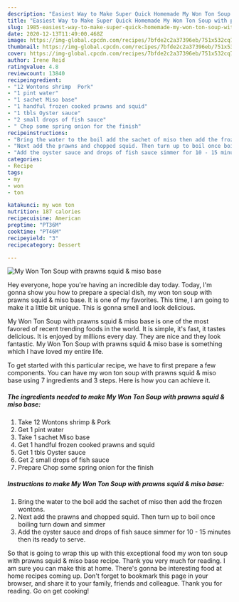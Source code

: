 ```yaml
---
description: "Easiest Way to Make Super Quick Homemade My Won Ton Soup with prawns squid &amp;amp; miso base"
title: "Easiest Way to Make Super Quick Homemade My Won Ton Soup with prawns squid &amp;amp; miso base"
slug: 1985-easiest-way-to-make-super-quick-homemade-my-won-ton-soup-with-prawns-squid-and-amp-miso-base
date: 2020-12-13T11:49:00.468Z
image: https://img-global.cpcdn.com/recipes/7bfde2c2a37396eb/751x532cq70/my-won-ton-soup-with-prawns-squid-miso-base-recipe-main-photo.jpg
thumbnail: https://img-global.cpcdn.com/recipes/7bfde2c2a37396eb/751x532cq70/my-won-ton-soup-with-prawns-squid-miso-base-recipe-main-photo.jpg
cover: https://img-global.cpcdn.com/recipes/7bfde2c2a37396eb/751x532cq70/my-won-ton-soup-with-prawns-squid-miso-base-recipe-main-photo.jpg
author: Irene Reid
ratingvalue: 4.8
reviewcount: 13840
recipeingredient:
- "12 Wontons shrimp  Pork"
- "1 pint water"
- "1 sachet Miso base"
- "1 handful frozen cooked prawns and squid"
- "1 tbls Oyster sauce"
- "2 small drops of fish sauce"
- " Chop some spring onion for the finish"
recipeinstructions:
- "Bring the water to the boil add the sachet of miso then add the frozen wontons."
- "Next add the prawns and chopped squid. Then turn up to boil once boiling turn down and simmer"
- "Add the oyster sauce and drops of fish sauce simmer for 10 - 15 minutes then its ready to serve."
categories:
- Recipe
tags:
- my
- won
- ton

katakunci: my won ton 
nutrition: 187 calories
recipecuisine: American
preptime: "PT36M"
cooktime: "PT46M"
recipeyield: "3"
recipecategory: Dessert

---
```



![My Won Ton Soup with prawns squid &amp; miso base](https://img-global.cpcdn.com/recipes/7bfde2c2a37396eb/751x532cq70/my-won-ton-soup-with-prawns-squid-miso-base-recipe-main-photo.jpg)

Hey everyone, hope you're having an incredible day today. Today, I'm gonna show you how to prepare a special dish, my won ton soup with prawns squid &amp; miso base. It is one of my favorites. This time, I am going to make it a little bit unique. This is gonna smell and look delicious.

My Won Ton Soup with prawns squid &amp; miso base is one of the most favored of recent trending foods in the world. It is simple, it's fast, it tastes delicious. It is enjoyed by millions every day. They are nice and they look fantastic. My Won Ton Soup with prawns squid &amp; miso base is something which I have loved my entire life.




To get started with this particular recipe, we have to first prepare a few components. You can have my won ton soup with prawns squid &amp; miso base using 7 ingredients and 3 steps. Here is how you can achieve it.

<!--inarticleads1-->

##### The ingredients needed to make My Won Ton Soup with prawns squid &amp; miso base:

1. Take 12 Wontons shrimp &amp; Pork
1. Get 1 pint water
1. Take 1 sachet Miso base
1. Get 1 handful frozen cooked prawns and squid
1. Get 1 tbls Oyster sauce
1. Get 2 small drops of fish sauce
1. Prepare  Chop some spring onion for the finish




<!--inarticleads2-->

##### Instructions to make My Won Ton Soup with prawns squid &amp; miso base:

1. Bring the water to the boil add the sachet of miso then add the frozen wontons.
1. Next add the prawns and chopped squid. Then turn up to boil once boiling turn down and simmer
1. Add the oyster sauce and drops of fish sauce simmer for 10 - 15 minutes then its ready to serve.




So that is going to wrap this up with this exceptional food my won ton soup with prawns squid &amp; miso base recipe. Thank you very much for reading. I am sure you can make this at home. There's gonna be interesting food at home recipes coming up. Don't forget to bookmark this page in your browser, and share it to your family, friends and colleague. Thank you for reading. Go on get cooking!
